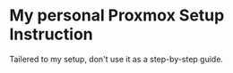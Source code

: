 # My personal Proxmox Setup Instruction

Tailered to my setup, don't use it as a step-by-step guide.